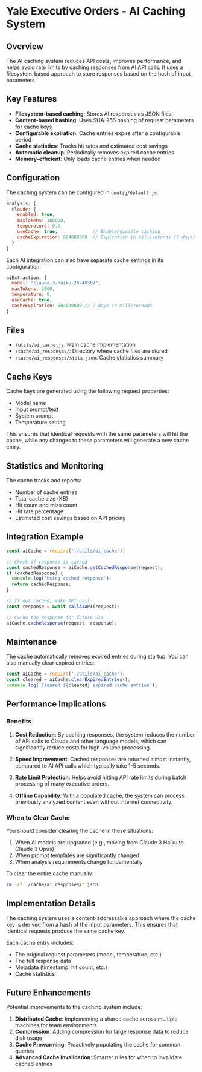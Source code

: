 # Yale Executive Orders - AI Caching System

## Overview

The AI caching system reduces API costs, improves performance, and helps avoid rate limits by caching responses from AI API calls. It uses a filesystem-based approach to store responses based on the hash of input parameters.

## Key Features

- **Filesystem-based caching**: Stores AI responses as JSON files
- **Content-based hashing**: Uses SHA-256 hashing of request parameters for cache keys
- **Configurable expiration**: Cache entries expire after a configurable period
- **Cache statistics**: Tracks hit rates and estimated cost savings
- **Automatic cleanup**: Periodically removes expired cache entries
- **Memory-efficient**: Only loads cache entries when needed

## Configuration

The caching system can be configured in `config/default.js`:

```javascript
analysis: {
  claude: {
    enabled: true,
    maxTokens: 100000,
    temperature: 0.0,
    useCache: true,             // Enable/disable caching
    cacheExpiration: 604800000  // Expiration in milliseconds (7 days)
  }
}
```

Each AI integration can also have separate cache settings in its configuration:

```javascript
aiExtraction: {
  model: "claude-3-haiku-20240307",
  maxTokens: 2000,
  temperature: 0,
  useCache: true,
  cacheExpiration: 604800000 // 7 days in milliseconds
}
```

## Files

- `/utils/ai_cache.js`: Main cache implementation
- `/cache/ai_responses/`: Directory where cache files are stored
- `/cache/ai_responses/stats.json`: Cache statistics summary

## Cache Keys

Cache keys are generated using the following request properties:
- Model name
- Input prompt/text
- System prompt
- Temperature setting

This ensures that identical requests with the same parameters will hit the cache, while any changes to these parameters will generate a new cache entry.

## Statistics and Monitoring

The cache tracks and reports:
- Number of cache entries
- Total cache size (KB)
- Hit count and miss count
- Hit rate percentage
- Estimated cost savings based on API pricing

## Integration Example

```javascript
const aiCache = require('./utils/ai_cache');

// Check if response is cached
const cachedResponse = aiCache.getCachedResponse(request);
if (cachedResponse) {
  console.log('Using cached response');
  return cachedResponse;
}

// If not cached, make API call
const response = await callAIAPI(request);

// Cache the response for future use
aiCache.cacheResponse(request, response);
```

## Maintenance

The cache automatically removes expired entries during startup. You can also manually clear expired entries:

```javascript
const aiCache = require('./utils/ai_cache');
const cleared = aiCache.clearExpiredEntries();
console.log(`Cleared ${cleared} expired cache entries`);
```

## Performance Implications

### Benefits

1. **Cost Reduction**: By caching responses, the system reduces the number of API calls to Claude and other language models, which can significantly reduce costs for high-volume processing.

2. **Speed Improvement**: Cached responses are returned almost instantly, compared to AI API calls which typically take 1-5 seconds.

3. **Rate Limit Protection**: Helps avoid hitting API rate limits during batch processing of many executive orders.

4. **Offline Capability**: With a populated cache, the system can process previously analyzed content even without internet connectivity.

### When to Clear Cache

You should consider clearing the cache in these situations:

1. When AI models are upgraded (e.g., moving from Claude 3 Haiku to Claude 3 Opus)
2. When prompt templates are significantly changed
3. When analysis requirements change fundamentally

To clear the entire cache manually:

```bash
rm -rf ./cache/ai_responses/*.json
```

## Implementation Details

The caching system uses a content-addressable approach where the cache key is derived from a hash of the input parameters. This ensures that identical requests produce the same cache key.

Each cache entry includes:
- The original request parameters (model, temperature, etc.)
- The full response data
- Metadata (timestamp, hit count, etc.)
- Cache statistics

## Future Enhancements

Potential improvements to the caching system include:

1. **Distributed Cache**: Implementing a shared cache across multiple machines for team environments
2. **Compression**: Adding compression for large response data to reduce disk usage
3. **Cache Prewarming**: Proactively populating the cache for common queries
4. **Advanced Cache Invalidation**: Smarter rules for when to invalidate cached entries